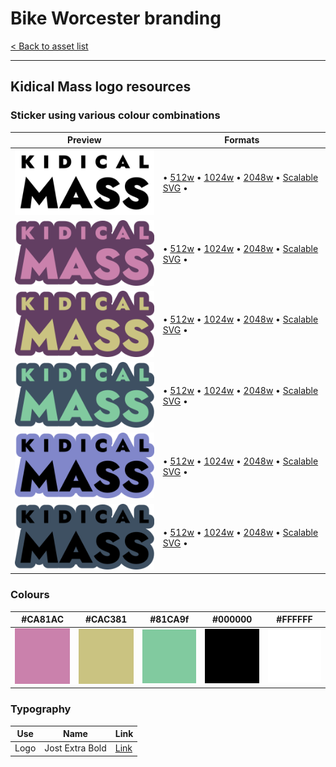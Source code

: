 # Bike Worcester branding

[< Back to asset list](./index.md)

---

## Kidical Mass logo resources

### Sticker using various colour combinations


| Preview | Formats |
| ------- | ------- |
| [![Sticker using various colour combinations](../assets/kidical_mass-logo/kidical_mass-logo-sticker-256.png)](kidical_mass-logo-sticker.md) | &bull; [512w](../assets/kidical_mass-logo/kidical_mass-logo-sticker-512.png) &bull; [1024w](../assets/kidical_mass-logo/kidical_mass-logo-sticker-1024.png) &bull; [2048w](../assets/kidical_mass-logo/kidical_mass-logo-sticker-2048.png) &bull; [Scalable SVG](../assets/kidical_mass-logo/kidical_mass-logo-sticker.svg) &bull; |
  | [![ CA81AC](../assets/kidical_mass-logo/kidical_mass-logo-sticker-CA81AC-256.png)](kidical_mass-logo-sticker.md#CA81AC) | &bull; [512w](../assets/kidical_mass-logo/kidical_mass-logo-sticker-CA81AC-512.png) &bull; [1024w](../assets/kidical_mass-logo/kidical_mass-logo-sticker-CA81AC-1024.png) &bull; [2048w](../assets/kidical_mass-logo/kidical_mass-logo-sticker-CA81AC-2048.png) &bull; [Scalable SVG](../assets/kidical_mass-logo/kidical_mass-logo-sticker-CA81AC.svg) &bull; |
  | [![ CAC381](../assets/kidical_mass-logo/kidical_mass-logo-sticker-CAC381-256.png)](kidical_mass-logo-sticker.md#CAC381) | &bull; [512w](../assets/kidical_mass-logo/kidical_mass-logo-sticker-CAC381-512.png) &bull; [1024w](../assets/kidical_mass-logo/kidical_mass-logo-sticker-CAC381-1024.png) &bull; [2048w](../assets/kidical_mass-logo/kidical_mass-logo-sticker-CAC381-2048.png) &bull; [Scalable SVG](../assets/kidical_mass-logo/kidical_mass-logo-sticker-CAC381.svg) &bull; |
  | [![ 81CA9f](../assets/kidical_mass-logo/kidical_mass-logo-sticker-81CA9f-256.png)](kidical_mass-logo-sticker.md#81CA9f) | &bull; [512w](../assets/kidical_mass-logo/kidical_mass-logo-sticker-81CA9f-512.png) &bull; [1024w](../assets/kidical_mass-logo/kidical_mass-logo-sticker-81CA9f-1024.png) &bull; [2048w](../assets/kidical_mass-logo/kidical_mass-logo-sticker-81CA9f-2048.png) &bull; [Scalable SVG](../assets/kidical_mass-logo/kidical_mass-logo-sticker-81CA9f.svg) &bull; |
  | [![ 000000](../assets/kidical_mass-logo/kidical_mass-logo-sticker-000000-256.png)](kidical_mass-logo-sticker.md#000000) | &bull; [512w](../assets/kidical_mass-logo/kidical_mass-logo-sticker-000000-512.png) &bull; [1024w](../assets/kidical_mass-logo/kidical_mass-logo-sticker-000000-1024.png) &bull; [2048w](../assets/kidical_mass-logo/kidical_mass-logo-sticker-000000-2048.png) &bull; [Scalable SVG](../assets/kidical_mass-logo/kidical_mass-logo-sticker-000000.svg) &bull; |
  | [![ FFFFFF](../assets/kidical_mass-logo/kidical_mass-logo-sticker-FFFFFF-256.png)](kidical_mass-logo-sticker.md#FFFFFF) | &bull; [512w](../assets/kidical_mass-logo/kidical_mass-logo-sticker-FFFFFF-512.png) &bull; [1024w](../assets/kidical_mass-logo/kidical_mass-logo-sticker-FFFFFF-1024.png) &bull; [2048w](../assets/kidical_mass-logo/kidical_mass-logo-sticker-FFFFFF-2048.png) &bull; [Scalable SVG](../assets/kidical_mass-logo/kidical_mass-logo-sticker-FFFFFF.svg) &bull; |


### Colours

| #CA81AC |  #CAC381 |  #81CA9f |  #000000 |  #FFFFFF | 
| --- |  --- |  --- |  --- |  --- | 
| [![#CA81AC swatch](../assets/kidical_mass-logo/swatch-CA81AC.png)]() |  [![#CAC381 swatch](../assets/kidical_mass-logo/swatch-CAC381.png)]() |  [![#81CA9f swatch](../assets/kidical_mass-logo/swatch-81CA9f.png)]() |  [![#000000 swatch](../assets/kidical_mass-logo/swatch-000000.png)]() |  [![#FFFFFF swatch](../assets/kidical_mass-logo/swatch-FFFFFF.png)]() | 

### Typography

| Use | Name | Link |
| --- | --- | --- |
| Logo | Jost Extra Bold | [Link](https://fonts.google.com/specimen/Jost) |
